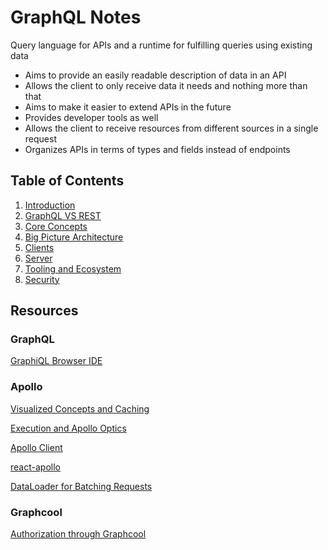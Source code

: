 # GraphQL Notes
Query language for APIs and a runtime for fulfilling queries using existing data
- Aims to provide an easily readable description of data in an API
- Allows the client to only receive data it needs and nothing more than that
- Aims to make it easier to extend APIs in the future
- Provides developer tools as well
- Allows the client to receive resources from different sources in a single request
- Organizes APIs in terms of types and fields instead of endpoints

## Table of Contents
1. [Introduction](./01-introduction/README.md)
2. [GraphQL VS REST](./02-graphql-vs-rest/README.md)
3. [Core Concepts](./03-core-concepts/README.md)
4. [Big Picture Architecture](./04-big-picture-architecture/README.md)
5. [Clients](./05-clients/README.md)
6. [Server](./06-server/README.md)
7. [Tooling and Ecosystem](./07-tooling-and-ecosystem/README.md)
8. [Security](./08-security/README.md)

## Resources

### GraphQL
[GraphiQL Browser IDE](https://github.com/graphql/graphiql)


### Apollo
[Visualized Concepts and Caching](https://dev-blog.apollodata.com/the-concepts-of-graphql-bc68bd819be3)

[Execution and Apollo Optics](https://dev-blog.apollodata.com/graphql-explained-5844742f195e)

[Apollo Client](https://www.apollographql.com/client/)

[react-apollo](https://github.com/apollographql/react-apollo)

[DataLoader for Batching Requests](https://github.com/facebook/dataloader)


### Graphcool
[Authorization through Graphcool](https://blog.graph.cool/reinventing-authorization-graphql-permission-queries-f2bd041bcd76)
